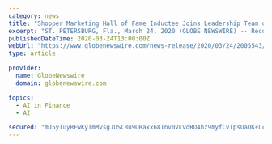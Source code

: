 ```yaml
---
category: news
title: "Shopper Marketing Hall of Fame Inductee Joins Leadership Team of Rising FinTech Company Leveraging Blockchain and AI to Transform Retail"
excerpt: "ST. PETERSBURG, Fla., March 24, 2020 (GLOBE NEWSWIRE) -- Recognized as a “Top Ten Mover and Shaker in Retail,” Karen Sales has joined the leadership team..."
publishedDateTime: 2020-03-24T13:00:00Z
webUrl: "https://www.globenewswire.com/news-release/2020/03/24/2005543/0/en/Shopper-Marketing-Hall-of-Fame-Inductee-Joins-Leadership-Team-of-Rising-FinTech-Company-Leveraging-Blockchain-and-AI-to-Transform-Retail.html"
type: article

provider:
  name: GlobeNewswire
  domain: globenewswire.com

topics:
  - AI in Finance
  - AI

secured: "mJ5yTuyBFwKyTmMvsgJUSCBu9URaxx68Tnv0VLvoRD4hz9myfCvIpsUaOK+LcveSSjGOiRb+MimWXABug8+O6pq0IJzgENXt7/Gt4L9eb+IV/4cNIBoF7icEGtmByRX9psLdDoEK90wLbctrdbNCqhBOL6H+yzabQENwz8otttchciSSajKyb8//5exxf3mYVdV4XdCuTPSlyV+exO8b0EeyJYjde/18J662+PVg3ZcllXE/f+0xlvtAQ7nwWu/r8IgLLB7CEAWroALoWV0C4F2mrmPuIUuKCnv62mo2H8YX8QzcUnxJpC9YYNUbyhXx;bs+aDlB83rMZW1UFPE59Rg=="
---
```


